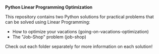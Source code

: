 **Python Linear Programming Optimization**

This repository contains two Python solutions for practical problems that can be solved using Linear Programming:  
- How to optimize your vacations (going-on-vacations-optimization) 
- The "Job-Shop" problem (job-shop)

Check out each folder separately for more information on each solution!